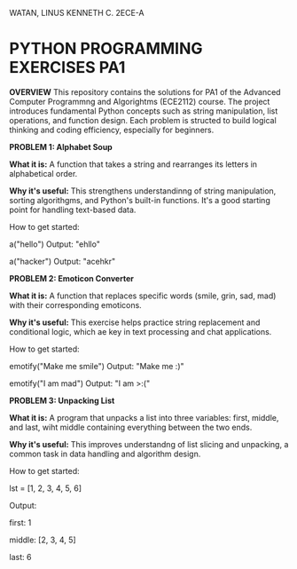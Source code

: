 WATAN, LINUS KENNETH C.
2ECE-A

# PYTHON PROGRAMMING EXERCISES PA1
**OVERVIEW**
This repository contains the solutions for PA1 of the Advanced Computer Programmng and Algorightms (ECE2112) course. The project introduces fundamental Python concepts such as string manipulation, list operations, and function design. Each problem is structed to build logical thinking and coding efficiency, especially for beginners.


**PROBLEM 1: Alphabet Soup**

**What it is:**
A function that takes a string and rearranges its letters in alphabetical order.

**Why it's useful:**
This strengthens understandinng of string manipulation, sorting algorithgms, and Python's built-in functions. It's a good starting point for handling text-based data.

How to get started:

a("hello")
Output: "ehllo"

a("hacker")
Output: "acehkr"



**PROBLEM 2: Emoticon Converter**

**What it is:**
A function that replaces specific words (smile, grin, sad, mad) with their corresponding emoticons.

**Why it's useful:**
This exercise helps practice string replacement and conditional logic, which ae key in text processing and chat applications.

How to get started:

emotify("Make me smile")
Output: "Make me :)"

emotify("I am mad")
Output: "I am >:("



**PROBLEM 3: Unpacking List**

**What it is:**
A program that unpacks a list into three variables: first, middle, and last, wiht middle containing everything between the two ends.

**Why it's useful:**
This improves understandng of list slicing and unpacking, a common task in data handling and algorithm design.

How to get started:

lst = [1, 2, 3, 4, 5, 6]

Output:

first: 1

middle: [2, 3, 4, 5]

last: 6
